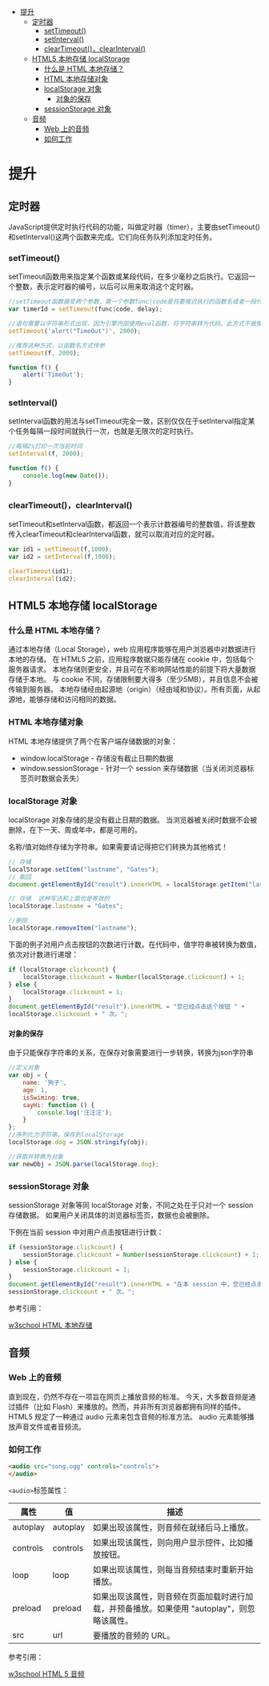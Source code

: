<!-- TOC -->

- [提升](#提升)
    - [定时器](#定时器)
        - [setTimeout()](#settimeout)
        - [setInterval()](#setinterval)
        - [clearTimeout()，clearInterval()](#cleartimeoutclearinterval)
    - [HTML5 本地存储 localStorage](#html5-本地存储-localstorage)
        - [什么是 HTML 本地存储？](#什么是-html-本地存储)
        - [HTML 本地存储对象](#html-本地存储对象)
        - [localStorage 对象](#localstorage-对象)
            - [对象的保存](#对象的保存)
        - [sessionStorage 对象](#sessionstorage-对象)
    - [音频](#音频)
        - [Web 上的音频](#web-上的音频)
        - [如何工作](#如何工作)

<!-- /TOC -->
# 提升
## 定时器
JavaScript提供定时执行代码的功能，叫做定时器（timer），主要由setTimeout()和setInterval()这两个函数来完成。它们向任务队列添加定时任务。

### setTimeout()
setTimeout函数用来指定某个函数或某段代码，在多少毫秒之后执行。它返回一个整数，表示定时器的编号，以后可以用来取消这个定时器。

```js
//setTimeout函数接受两个参数，第一个参数func|code是将要推迟执行的函数名或者一段代码，第二个参数delay是推迟执行的毫秒数。
var timerId = setTimeout(func|code, delay);
```

```js
//语句需要以字符串形式出现，因为引擎内部使用eval函数，将字符串转为代码。此方式不做推荐
setTimeout('alert("TimeOut")', 2000);

//推荐这种方式，以函数名方式传参
setTimeout(f, 2000);

function f() {
    alert('TimeOut');
}
```

### setInterval()
setInterval函数的用法与setTimeout完全一致，区别仅仅在于setInterval指定某个任务每隔一段时间就执行一次，也就是无限次的定时执行。
```js
//每隔2s打印一次当前时间
setInterval(f, 2000);

function f() {
    console.log(new Date());
}
```

### clearTimeout()，clearInterval()
setTimeout和setInterval函数，都返回一个表示计数器编号的整数值，将该整数传入clearTimeout和clearInterval函数，就可以取消对应的定时器。

```js
var id1 = setTimeout(f,1000);
var id2 = setInterval(f,1000);

clearTimeout(id1);
clearInterval(id2);
```

## HTML5 本地存储 localStorage
### 什么是 HTML 本地存储？
通过本地存储（Local Storage），web 应用程序能够在用户浏览器中对数据进行本地的存储。
在 HTML5 之前，应用程序数据只能存储在 cookie 中，包括每个服务器请求。
本地存储则更安全，并且可在不影响网站性能的前提下将大量数据存储于本地。
与 cookie 不同，存储限制要大得多（至少5MB），并且信息不会被传输到服务器。
本地存储经由起源地（origin）（经由域和协议）。所有页面，从起源地，能够存储和访问相同的数据。

### HTML 本地存储对象
HTML 本地存储提供了两个在客户端存储数据的对象：
* window.localStorage - 存储没有截止日期的数据
* window.sessionStorage - 针对一个 session 来存储数据（当关闭浏览器标签页时数据会丢失）

### localStorage 对象
localStorage 对象存储的是没有截止日期的数据。
当浏览器被关闭时数据不会被删除，在下一天、周或年中，都是可用的。

名称/值对始终存储为字符串。如果需要请记得把它们转换为其他格式！

```js
// 存储
localStorage.setItem("lastname", "Gates");
// 取回
document.getElementById("result").innerHTML = localStorage.getItem("lastname");

// 存储  这种写法和上面也是等效的
localStorage.lastname = "Gates";

//删除
localStorage.removeItem("lastname");
```

下面的例子对用户点击按钮的次数进行计数。在代码中，值字符串被转换为数值，依次对计数进行递增：
```js
if (localStorage.clickcount) {
    localStorage.clickcount = Number(localStorage.clickcount) + 1;
} else {
    localStorage.clickcount = 1;
}
document.getElementById("result").innerHTML = "您已经点击这个按钮 " +
localStorage.clickcount + " 次。";
```

#### 对象的保存
由于只能保存字符串的关系，在保存对象需要进行一步转换，转换为json字符串
```js
//定义对象
var obj = {
    name: '狗子',
    age: 1,
    isSwiming: true,
    sayHi: function () {
        console.log('汪汪汪');
    }
};
//序列化为字符串，保存到localStorage
localStorage.dog = JSON.stringify(obj);

//获取并转换为对象
var newObj = JSON.parse(localStorage.dog);
```

### sessionStorage 对象
sessionStorage 对象等同 localStorage 对象，不同之处在于只对一个 session 存储数据。
如果用户关闭具体的浏览器标签页，数据也会被删除。

下例在当前 session 中对用户点击按钮进行计数：
```js
if (sessionStorage.clickcount) {
    sessionStorage.clickcount = Number(sessionStorage.clickcount) + 1;
} else {
    sessionStorage.clickcount = 1;
}
document.getElementById("result").innerHTML = "在本 session 中，您已经点击这个按钮 " +
sessionStorage.clickcount + " 次。";
```

参考引用：

[w3school HTML 本地存储](http://www.w3school.com.cn/html/html5_webstorage.asp)

## 音频
### Web 上的音频
直到现在，仍然不存在一项旨在网页上播放音频的标准。
今天，大多数音频是通过插件（比如 Flash）来播放的。然而，并非所有浏览器都拥有同样的插件。
HTML5 规定了一种通过 audio 元素来包含音频的标准方法。
audio 元素能够播放声音文件或者音频流。

### 如何工作
```html
<audio src="song.ogg" controls="controls">
</audio>
```

`<audio>`标签属性：

属性 | 值 | 描述
---|---|---
autoplay | autoplay | 如果出现该属性，则音频在就绪后马上播放。
controls | controls | 如果出现该属性，则向用户显示控件，比如播放按钮。
loop | loop | 如果出现该属性，则每当音频结束时重新开始播放。
preload | preload | 如果出现该属性，则音频在页面加载时进行加载，并预备播放。如果使用 "autoplay"，则忽略该属性。
src | url | 要播放的音频的 URL。


参考引用：

[w3school HTML 5 音频](http://www.w3school.com.cn/html5/html_5_audio.asp)